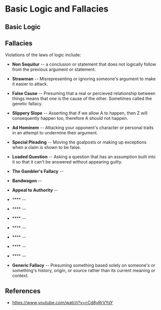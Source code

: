 # Basic Logic and Fallacies

## Basic Logic

## Fallacies
Violations of the laws of logic include:
- **Non Sequitur** -- a conclusion or statement that does not logically follow from the previous argument or statement.
- **Strawman** -- Misrepresenting or ignoring someone's argument to make it easier to attack.
- **False Cause** -- Presuming that a real or percieved relationship between things means that one is the cause of the other.  Sometimes called the genetic fallacy.  
- **Slippery Slope** -- Asserting that if we allow A to happen, then Z will consequently happen too, therefore A should not happen.
- **Ad Hominem** -- Attacking your opponent's character or personal traits in an attempt to undermine their argument.
- **Special Pleading** -- Moving the goalposts or making up exceptions when a claim is shown to be false.
- **Loaded Question** -- Asking a question that has an assumption built into it so that it can't be answered without appearing guilty.
- **The Gambler's Fallacy** -- 
- **Bandwagon** -- 
- **Appeal to Authority** -- 
- **** -- 
- **** -- 
- **** -- 
- **** -- 
- **** -- 
- **** -- 
- **** -- 

- **Generic Fallacy** -- Presuming something based solely on someone's or something's history, origin, or source rather than its current meaning or context. 

## References
- https://www.youtube.com/watch?v=cCd8yRrVYsY